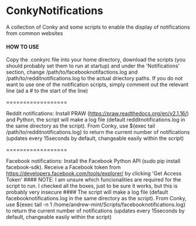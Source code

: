 ConkyNotifications
==================

A collection of Conky and some scripts to enable the display of notifications from common websites


#### HOW TO USE ####

Copy the .conkyrc file into your home directory, download the scripts (you should probably set them to run at startup) and under the 'Notifications' section, change /path/to/facebooknotifactions.log and /path/to/redditnotifications.log to the actual driectory paths. If you do not want to use one of the notification scripts, simply comment out the relevant line (ad a # to the start of the line)

==================

Reddit notifications: Install PRAW (https://praw.readthedocs.org/en/v2.1.16/) and Python, the script will make a log file (default redditnotifications.log in the same directory as the script). From Conky, use ${exec tail /path/to/redditnotifications.log} to return the current number of notifications (updates every 15seconds by default, changeable easily within the script)

==================

Facebook notifications: Install the Facebook Python API (sudo pip install facebook-sdk). Receive a Facebook token from https://developers.facebook.com/tools/explorer/ by clicking 'Get Access Token' #### NOTE: I am unsure which funcionalities are required for the script to run. I checked all the boxes, just to be sure it works, but this is probably very insecure #### The script will make a log file (default facebooknotifications.log in the same directory as the script). From Conky, use ${exec tail -n 1 /home/andrew-mint/Scripts/facebooknotifications.log} to return the current number of notifications (updates every 15seconds by default, changeable easily within the script)
